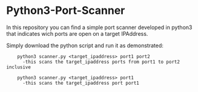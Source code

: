 # Python3-Port-Scanner
In this repository you can find a simple port scanner developed in python3 that indicates wich ports are open on a target IPAddress.

Simply download the python script and run it as demonstrated:

        python3 scanner.py <target_ipaddress> port1 port2
          -this scans the target_ipaddress ports from port1 to port2 inclusive
          
        python3 scanner.py <target_ipaddress> port1
          -this scans the target_ipaddress port port1
